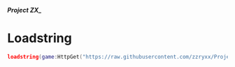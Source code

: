 ***Project ZX_***

# Loadstring

```lua
loadstring(game:HttpGet("https://raw.githubusercontent.com/zzryxx/Project-ZX/refs/heads/main/ProjectZX.luau"))()
```
